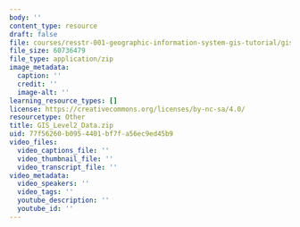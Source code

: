 ```yaml
---
body: ''
content_type: resource
draft: false
file: courses/resstr-001-geographic-information-system-gis-tutorial/gis_level2_data.zip
file_size: 60736479
file_type: application/zip
image_metadata:
  caption: ''
  credit: ''
  image-alt: ''
learning_resource_types: []
license: https://creativecommons.org/licenses/by-nc-sa/4.0/
resourcetype: Other
title: GIS_Level2_Data.zip
uid: 77f56260-b095-4401-bf7f-a56ec9ed45b9
video_files:
  video_captions_file: ''
  video_thumbnail_file: ''
  video_transcript_file: ''
video_metadata:
  video_speakers: ''
  video_tags: ''
  youtube_description: ''
  youtube_id: ''
---
```

